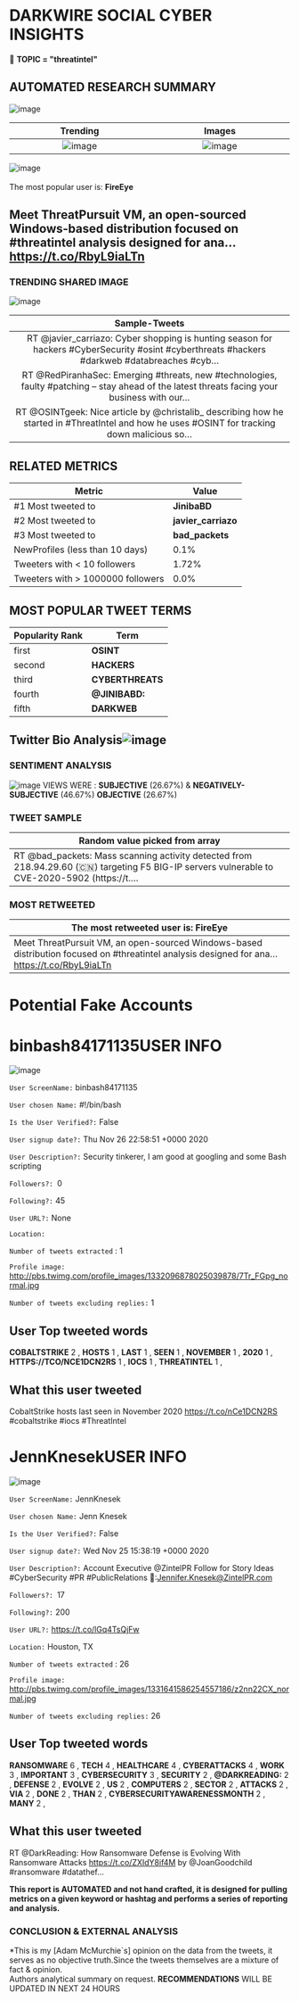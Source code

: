 # DARKWIRE SOCIAL CYBER INSIGHTS 
&#x1F34E; **TOPIC = "threatintel"**

## AUTOMATED RESEARCH SUMMARY
  ![image](darkLogo.png)   

|  Trending  |   Images | 
:-------------------------:|:-------------------------:
|  ![image](assets/threatintel/imageFile1.jpg)     <img width=200/> | ![image](assets/threatintel/imageFile2.jpg) <img width=200/> |   
 
 
![image](assets/threatintel/TWEETS.png)
<br></br>
The most popular user is: **FireEye**  
 

## Meet ThreatPursuit VM, an open-sourced Windows-based distribution focused on #threatintel analysis designed for ana… https://t.co/RbyL9iaLTn 

  




### TRENDING SHARED IMAGE

![image](assets/threatintel/twitterPostedImage.png)



|                **Sample-Tweets**        |
| :-------------: |
| RT @javier_carriazo: Cyber shopping is hunting season for hackers #CyberSecurity #osint #cyberthreats #hackers #darkweb #databreaches #cyb… |
| RT @RedPiranhaSec: Emerging #threats, new #technologies, faulty #patching – stay ahead of the latest threats facing your business with our… |
| RT @OSINTgeek: Nice article by @christalib_ describing how he started in #ThreatIntel and how he uses #OSINT for tracking down malicious so… |

## RELATED METRICS<br>
| Metric | Value |
| ------------- | ------------- |
| #1 Most tweeted to  | **JinibaBD** |
| #2 Most tweeted to  | **javier_carriazo** |
| #3 Most tweeted to  | **bad_packets** |
| NewProfiles (less than 10 days) | 0.1%  |
| Tweeters with < 10 followers  | 1.72%|
| Tweeters with > 1000000 followers  | 0.0%  |



## MOST POPULAR TWEET TERMS 


| Popularity Rank  | Term |
| ------------- | ------------- |
| first  | **OSINT**  |
| second  | **HACKERS**  |
| third  | **CYBERTHREATS** |
| fourth  | **@JINIBABD:**  |
| fifth  | **DARKWEB**  |


## Twitter Bio Analysis![image](assets/threatintel/BIO.png)
### SENTIMENT ANALYSIS
![image](assets/threatintel/sentiment.png)
VIEWS WERE : **SUBJECTIVE**  (26.67%) & **NEGATIVELY-SUBJECTIVE** (46.67%) **OBJECTIVE** (26.67%)

### TWEET SAMPLE 
| Random value picked from array |
| ------------- |
|RT @bad_packets: Mass scanning activity detected from 218.94.29.60 (🇨🇳) targeting F5 BIG-IP servers vulnerable to CVE-2020-5902 (https://t.… |

### MOST RETWEETED 

| The most retweeted user is: **FireEye**  |
| ------------- |
| Meet ThreatPursuit VM, an open-sourced Windows-based distribution focused on #threatintel analysis designed for ana… https://t.co/RbyL9iaLTn |

# Potential Fake Accounts
 
# binbash84171135USER INFO
![image](http://pbs.twimg.com/profile_images/1332096878025039878/7Tr_FGpg_normal.jpg)
 
`User ScreenName:` binbash84171135 
 
`User chosen Name:` #!/bin/bash 
 
`Is the User Verified?:` False 
 
`User signup date?:` Thu Nov 26 22:58:51 +0000 2020 
 
`User Description?:` Security tinkerer, I am good at googling and some Bash scripting 
 
`Followers?: `0 
 
`Following?:` 45 
 
`User URL?:` None 
 
`Location:`  
 
`Number of tweets extracted`  : 1 
 
`Profile image:` http://pbs.twimg.com/profile_images/1332096878025039878/7Tr_FGpg_normal.jpg 
 
`Number of tweets excluding replies:` 1 
 

 

 
## User Top tweeted words 
 
**COBALTSTRIKE** 2 , **HOSTS** 1 , **LAST** 1 , **SEEN** 1 , **NOVEMBER** 1 , **2020** 1 , **HTTPS://TCO/NCE1DCN2RS** 1 , **IOCS** 1 , **THREATINTEL** 1 , 
 
## What this user tweeted
 
CobaltStrike hosts last seen in November 2020 https://t.co/nCe1DCN2RS #cobaltstrike #iocs #ThreatIntel
 
# JennKnesekUSER INFO
![image](http://pbs.twimg.com/profile_images/1331641586254557186/z2nn22CX_normal.jpg)
 
`User ScreenName:` JennKnesek 
 
`User chosen Name:` Jenn Knesek 
 
`Is the User Verified?:` False 
 
`User signup date?:` Wed Nov 25 15:38:19 +0000 2020 
 
`User Description?:` Account Executive @ZintelPR Follow for Story Ideas #CyberSecurity #PR #PublicRelations 📧:Jennifer.Knesek@ZintelPR.com 
 
`Followers?: `17 
 
`Following?:` 200 
 
`User URL?:` https://t.co/lGq4TsQjFw 
 
`Location:` Houston, TX 
 
`Number of tweets extracted`  : 26 
 
`Profile image:` http://pbs.twimg.com/profile_images/1331641586254557186/z2nn22CX_normal.jpg 
 
`Number of tweets excluding replies:` 26 
 

 

 
## User Top tweeted words 
 
**RANSOMWARE** 6 , **TECH** 4 , **HEALTHCARE** 4 , **CYBERATTACKS** 4 , **WORK** 3 , **IMPORTANT** 3 , **CYBERSECURITY** 3 , **SECURITY** 2 , **@DARKREADING:** 2 , **DEFENSE** 2 , **EVOLVE** 2 , **US** 2 , **COMPUTERS** 2 , **SECTOR** 2 , **ATTACKS** 2 , **VIA** 2 , **DONE** 2 , **THAN** 2 , **CYBERSECURITYAWARENESSMONTH** 2 , **MANY** 2 , 
 
## What this user tweeted
 
RT @DarkReading: How Ransomware Defense is Evolving With Ransomware Attacks https://t.co/ZXIdY8if4M by @JoanGoodchild #ransomware #datathef…
 

<b> This report is AUTOMATED and not hand crafted, it is designed for pulling metrics on a given keyword or hashtag and performs a series of reporting and analysis.</b>  
### CONCLUSION & EXTERNAL ANALYSIS

*This is my [Adam McMurchie`s] opinion on the data from the tweets, it serves as no objective truth.Since the tweets themselves are a mixture of fact & opinion.<br>
Authors analytical summary on request.
**RECOMMENDATIONS** WILL BE UPDATED IN NEXT  24 HOURS <br>